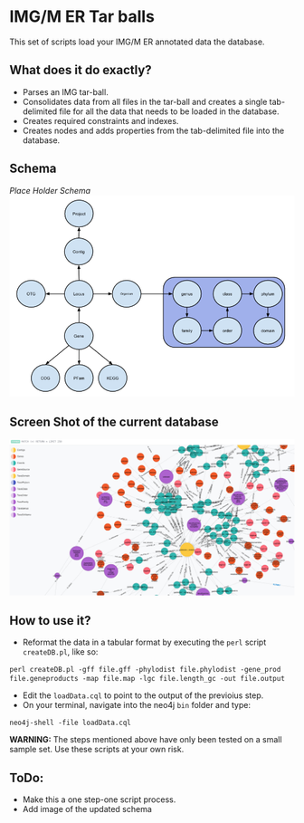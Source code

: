 # IMG/M ER Tar balls
This set of scripts load your IMG/M ER annotated data the database.

## What does it do exactly?
* Parses an IMG tar-ball.
* Consolidates data from all files in the tar-ball and creates a single tab-delimited file for all the data that needs to be loaded in the database.
* Creates required constraints and indexes.
* Creates nodes and adds properties from the tab-delimited file into the database.

## Schema
*Place Holder Schema*
![image](images/graphDB_schema.png)

## Screen Shot of the current database
![Sample](images/Sample.png)

## How to use it?
* Reformat the data in a tabular format by executing the `perl` script `createDB.pl`, like so:

```
perl createDB.pl -gff file.gff -phylodist file.phylodist -gene_prod file.geneproducts -map file.map -lgc file.length_gc -out file.output
```

* Edit the `loadData.cql` to point to the output of the previoius step.
* On your terminal, navigate into the neo4j `bin` folder and type:

```
neo4j-shell -file loadData.cql
```

**WARNING:** The steps mentioned above have only been tested on a small sample set. Use these scripts at your own risk.

## ToDo:
* Make this a one step-one script process.
* Add image of the updated schema